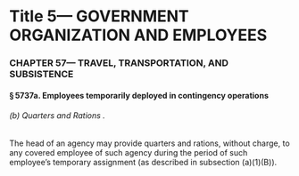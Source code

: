 
# Title 5— GOVERNMENT ORGANIZATION AND EMPLOYEES
### CHAPTER 57— TRAVEL, TRANSPORTATION, AND SUBSISTENCE
#### § 5737a. Employees temporarily deployed in contingency operations
###### (b) Quarters and Rations .

The head of an agency may provide quarters and rations, without charge, to any covered employee of such agency during the period of such employee’s temporary assignment (as described in subsection (a)(1)(B)).
